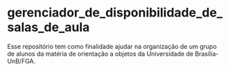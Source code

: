 # gerenciador_de_disponibilidade_de_salas_de_aula

Esse repositório tem como finalidade ajudar na organização de um grupo de alunos da matéria de orientação a objetos da Universidade de Brasília-UnB/FGA.
